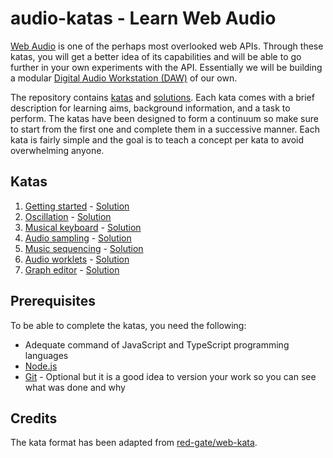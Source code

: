 # audio-katas - Learn Web Audio

[Web Audio](https://developer.mozilla.org/en-US/docs/Web/API/Web_Audio_API) is one of the perhaps most overlooked web APIs. Through these katas, you will get a better idea of its capabilities and will be able to go further in your own experiments with the API. Essentially we will be building a modular [Digital Audio Workstation (DAW)](https://en.wikipedia.org/wiki/Digital_audio_workstation) of our own.

The repository contains [katas](katas/) and [solutions](solutions/). Each kata comes with a brief description for learning aims, background information, and a task to perform. The katas have been designed to form a continuum so make sure to start from the first one and complete them in a successive manner. Each kata is fairly simple and the goal is to teach a concept per kata to avoid overwhelming anyone.

## Katas

1. [Getting started](katas/kata-01.md) - [Solution](solutions/kata-01)
2. [Oscillation](katas/kata-02.md) - [Solution](solutions/kata-02)
3. [Musical keyboard](katas/kata-03.md) - [Solution](solutions/kata-03)
4. [Audio sampling](katas/kata-04.md) - [Solution](solutions/kata-04)
5. [Music sequencing](katas/kata-05.md) - [Solution](solutions/kata-05)
6. [Audio worklets](katas/kata-06.md) - [Solution](solutions/kata-06)
7. [Graph editor](katas/kata-07.md) - [Solution](solutions/kata-07)

## Prerequisites

To be able to complete the katas, you need the following:

* Adequate command of JavaScript and TypeScript programming languages
* [Node.js](https://nodejs.org/en/)
* [Git](https://git-scm.com/) - Optional but it is a good idea to version your work so you can see what was done and why

## Credits

The kata format has been adapted from [red-gate/web-kata](https://github.com/red-gate/web-kata).
